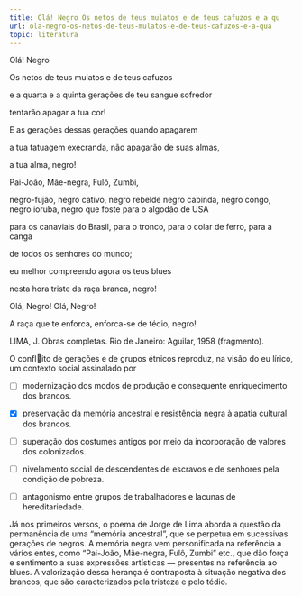 ```yaml
---
title: Olá! Negro Os netos de teus mulatos e de teus cafuzos e a qu
url: ola-negro-os-netos-de-teus-mulatos-e-de-teus-cafuzos-e-a-qua
topic: literatura
---
```



Olá! Negro

Os netos de teus mulatos e de teus cafuzos

e a quarta e a quinta gerações de teu sangue sofredor

tentarão apagar a tua cor!

E as gerações dessas gerações quando apagarem

a tua tatuagem execranda, não apagarão de suas almas,

a tua alma, negro!

Pai-João, Mãe-negra, Fulô, Zumbi,

negro-fujão, negro cativo, negro rebelde negro cabinda, negro congo, negro ioruba, negro que foste para o algodão de USA

para os canaviais do Brasil, para o tronco, para o colar de ferro, para a canga

de todos os senhores do mundo;

eu melhor compreendo agora os teus blues

nesta hora triste da raça branca, negro!

Olá, Negro! Olá, Negro!

A raça que te enforca, enforca-se de tédio, negro!

LIMA, J. Obras completas. Rio de Janeiro: Aguilar, 1958 (fragmento).

O conflito de gerações e de grupos étnicos reproduz, na visão do eu lírico, um contexto social assinalado por



- [ ] modernização dos modos de produção e consequente enriquecimento dos brancos.
- [x] preservação da memória ancestral e resistência negra à apatia cultural dos brancos.
- [ ] superação dos costumes antigos por meio da incorporação de valores dos colonizados.
- [ ] nivelamento social de descendentes de escravos e de senhores pela condição de pobreza.
- [ ] antagonismo entre grupos de trabalhadores e lacunas de hereditariedade.


Já nos primeiros versos, o poema de Jorge de Lima aborda a questão da permanência de uma “memória ancestral”, que se perpetua em sucessivas gerações de negros. A memória negra vem personificada na referência a vários entes, como “Pai-João, Mãe-negra, Fulô, Zumbi” etc., que dão força e sentimento a suas expressões artísticas — presentes na referência ao blues. A valorização dessa herança é contraposta à situação negativa dos brancos, que são caracterizados pela tristeza e pelo tédio.

